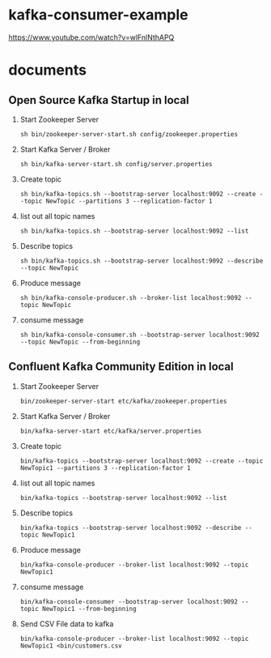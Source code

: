# kafka-consumer-example
https://www.youtube.com/watch?v=wlFnlNthAPQ

# documents

## Open Source Kafka Startup in local ##

1. Start Zookeeper Server

   ```sh bin/zookeeper-server-start.sh config/zookeeper.properties```

2. Start Kafka Server / Broker

   ```sh bin/kafka-server-start.sh config/server.properties```

3. Create topic

   ```sh bin/kafka-topics.sh --bootstrap-server localhost:9092 --create --topic NewTopic --partitions 3 --replication-factor 1```

4. list out all topic names

   ``` sh bin/kafka-topics.sh --bootstrap-server localhost:9092 --list ```

5. Describe topics

   ``` sh bin/kafka-topics.sh --bootstrap-server localhost:9092 --describe --topic NewTopic ```

6. Produce message

   ```sh bin/kafka-console-producer.sh --broker-list localhost:9092 --topic NewTopic```


7. consume message

   ``` sh bin/kafka-console-consumer.sh --bootstrap-server localhost:9092 --topic NewTopic --from-beginning ```


## Confluent Kafka Community Edition in local ##

1. Start Zookeeper Server

   ```bin/zookeeper-server-start etc/kafka/zookeeper.properties```

2. Start Kafka Server / Broker

   ```bin/kafka-server-start etc/kafka/server.properties```

3. Create topic

   ```bin/kafka-topics --bootstrap-server localhost:9092 --create --topic NewTopic1 --partitions 3 --replication-factor 1```

4. list out all topic names

   ``` bin/kafka-topics --bootstrap-server localhost:9092 --list ```

5. Describe topics

   ``` bin/kafka-topics --bootstrap-server localhost:9092 --describe --topic NewTopic1 ```

6. Produce message

   ```bin/kafka-console-producer --broker-list localhost:9092 --topic NewTopic1```


7. consume message

   ```bin/kafka-console-consumer --bootstrap-server localhost:9092 --topic NewTopic1 --from-beginning ```

8. Send CSV File data to kafka

   ```bin/kafka-console-producer --broker-list localhost:9092 --topic NewTopic1 <bin/customers.csv```
